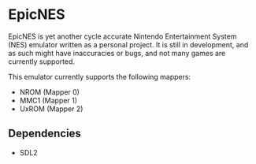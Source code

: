 # EpicNES
EpicNES is yet another cycle accurate Nintendo Entertainment System (NES) emulator written as a personal project. It is still in development, and as such might have inaccuracies or bugs, and not many games are currently supported.

This emulator currently supports the following mappers:
- NROM (Mapper 0)
- MMC1 (Mapper 1)
- UxROM (Mapper 2)

## Dependencies
- SDL2
